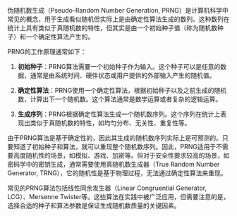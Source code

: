 伪随机数生成（Pseudo-Random Number Generation, PRNG）是计算机科学中常见的概念，用于生成看似随机但实际上是由确定性算法生成的数列。这种数列在统计上具有类似于真随机数的特性，但其实是由一个初始种子值（称为随机数种子）和一个确定性算法产生的。

PRNG的工作原理通常如下：

1. **初始种子**：PRNG算法需要一个初始种子作为输入。这个种子可以是任意的数据，通常是由系统时间、硬件状态或用户提供的外部输入产生的随机值。

2. **确定性算法**：PRNG使用一个确定性算法，根据初始种子以及之前生成的随机数，计算出下一个随机数。这个算法通常是数学运算或者复杂的逻辑运算。

3. **生成序列**：PRNG根据确定性算法生成一个随机数序列。这个序列在统计上表现出类似于真随机数的特性，如均匀分布、无关性、重复性等。

由于PRNG算法是基于确定性的，因此其生成的随机数序列实际上是可预测的。只要知道了初始种子和算法，就可以重现整个随机数序列。因此，PRNG适用于不需要高度随机性的场景，如模拟、游戏、加密等。但对于安全性要求较高的场景，如密码学中的密钥生成，通常需要使用真随机数生成器（True Random Number Generator, TRNG），它的随机性是基于物理过程，无法通过确定性算法来重现。

常见的PRNG算法包括线性同余发生器（Linear Congruential Generator, LCG）、Mersenne Twister等。这些算法在实践中被广泛应用，但需要注意的是，选择合适的种子和算法参数是保证生成随机数质量的关键因素。